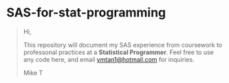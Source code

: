 # SAS-for-stat-programming

>Hi,
>
>This repository will document my SAS experience from coursework to professonal practices at a **Statistical Programmer**. 
>Feel free to use any code here, and email ymtan1@hotmail.com for inquiries.
>
>Mike T
